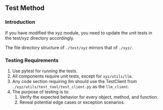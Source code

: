 ## Test Method

### Introduction

If you have modified the xyz module, you need to update the unit tests in the test/xyz directory accordingly.

The file directory structure of `./test/xyz` mirrors that of `./xyz/`.

### Testing Requirements

1. Use pytest for running the tests.
2. All components require unit tests, except for `xyz/utils/llm`.
3. Any code section requiring llm should use the TestClient from `./xyz/utils/test_tool/test_client.py` as the `llm_client`.
4. The purpose of testing is to:
    1. Verify the expected behavior for every object, method, and function.
    2. Reveal potential edge cases or exception scenarios.

